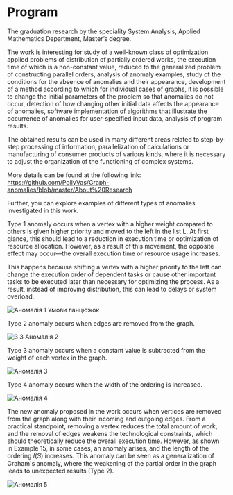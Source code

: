# Program

The graduation research by the speciality System Analysis, Applied Mathematics Department, Master’s degree.

The work is interesting for study of a well-known class of optimization applied problems of distribution of partially ordered works, the execution time of which is a non-constant value, reduced to the generalized problem of constructing parallel orders, analysis of anomaly examples, study of the conditions for the absence of anomalies and their appearance, development of a method according to which for individual cases of graphs, it is possible to change the initial parameters of the problem so that anomalies do not occur, detection of how changing other initial data affects the appearance of anomalies, software implementation of algorithms that illustrate the occurrence of anomalies for user-specified input data, analysis of program results.

The obtained results can be used in many different areas related to step-by-step processing of information, parallelization of calculations or manufacturing of consumer products of various kinds, where it is necessary to adjust the organization of the functioning of complex systems.

More details can be found at the following link: https://github.com/PollyVas/Graph-anomalies/blob/master/About%20Research

Further, you can explore examples of different types of anomalies investigated in this work.

Type 1 anomaly occurs when a vertex with a higher weight compared to others is given higher priority and moved to the left in the list L. At first glance, this should lead to a reduction in execution time or optimization of resource allocation. However, as a result of this movement, the opposite effect may occur—the overall execution time or resource usage increases.

This happens because shifting a vertex with a higher priority to the left can change the execution order of dependent tasks or cause other important tasks to be executed later than necessary for optimizing the process. As a result, instead of improving distribution, this can lead to delays or system overload.

![Аномалія 1  Умови ланцюжок](https://github.com/user-attachments/assets/da6f0586-51f6-4593-a6ed-da66543b2b86)

Type 2 anomaly occurs when edges are removed from the graph.

![3 3 Аномалія 2](https://github.com/user-attachments/assets/4ebdb6ae-33e1-46e6-9eed-a971a553d157)

Type 3 anomaly occurs when a constant value is subtracted from the weight of each vertex in the graph.

![Аномалія 3](https://github.com/user-attachments/assets/abb0ee02-0a97-4eae-9f91-82242a62c644)

Type 4 anomaly occurs when the width of the ordering is increased.

![Аномалія 4](https://github.com/user-attachments/assets/c0d7f25e-a7b8-41e3-9b50-ab544e21e75d)

The new anomaly proposed in the work occurs when vertices are removed from the graph along with their incoming and outgoing edges. From a practical standpoint, removing a vertex reduces the total amount of work, and the removal of edges weakens the technological constraints, which should theoretically reduce the overall execution time. However, as shown in Example 15, in some cases, an anomaly arises, and the length of the ordering 𝑙(𝑆) increases. This anomaly can be seen as a generalization of Graham's anomaly, where the weakening of the partial order in the graph leads to unexpected results (Type 2).

![Аномалія 5](https://github.com/user-attachments/assets/28186c66-b583-46f7-9f97-35d4aa1ef543)



